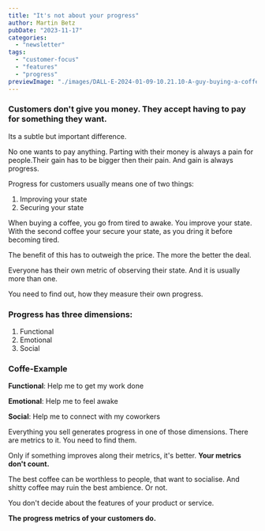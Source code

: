 ```yaml
---
title: "It's not about your progress"
author: Martin Betz
pubDate: "2023-11-17"
categories:
  - "newsletter"
tags:
  - "customer-focus"
  - "features"
  - "progress"
previewImage: "./images/DALL·E-2024-01-09-10.21.10-A-guy-buying-a-coffee-at-a-coffee-shop.-The-image-is-in-a-watercolor-and-geometric-style-featuring-colors-of-blue-and-mint.-The-scene-is-depicted-in-.png"
---
```


### Customers don't give you money. They accept having to pay for something they want.

Its a subtle but important difference.

No one wants to pay anything. Parting with their money is always a pain for people.Their gain has to be bigger then their pain. And gain is always progress.

Progress for customers usually means one of two things:

1. Improving your state
2. Securing your state

When buying a coffee, you go from tired to awake. You improve your state.
With the second coffee your secure your state, as you dring it before becoming tired. 

The benefit of this has to outweigh the price. The more the better the deal.

Everyone has their own metric of observing their state. And it is usually more than one.

You need to find out, how they measure their own progress.

### Progress has three dimensions:

1. Functional
2. Emotional
3. Social

### **Coffe-Example**

**Functional**: Help me to get my work done

**Emotional**: Help me to feel awake

**Social**: Help me to connect with my coworkers

Everything you sell generates progress in one of those dimensions.
There are metrics to it. You need to find them.

Only if something improves along their metrics, it's better.
**Your metrics don't count.**

The best coffee can be worthless to people, that want to socialise. And shitty coffee may ruin the best ambience. Or not.

You don't decide about the features of your product or service.

**The progress metrics of your customers do.**
